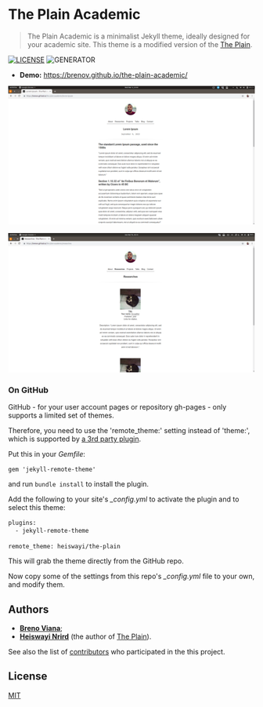 # The Plain Academic

> The Plain Academic is a minimalist Jekyll theme, ideally designed for your academic site. This theme is a modified version of the [The Plain](https://github.com/heiswayi/the-plain).

[![LICENSE](https://img.shields.io/badge/license-MIT-blue.svg)](LICENSE) ![GENERATOR](https://img.shields.io/badge/made_with-jekyll-blue.svg)

- **Demo:** https://brenov.github.io/the-plain-academic/

![SCREENSHOT](img/screenshot-i.png)

![SCREENSHOT](img/screenshot-ii.png)

### On GitHub

GitHub - for your user account pages or repository gh-pages - only supports a limited set of themes.

Therefore, you need to use the 'remote\_theme:' setting instead of 'theme:', which is supported by [a 3rd party plugin](https://github.com/benbalter/jekyll-remote-theme).

Put this in your *Gemfile*:

	gem 'jekyll-remote-theme'

and run `bundle install` to install the plugin.

Add the following to your site's *_config.yml* to activate the plugin and to select this theme:

	plugins:
	  - jekyll-remote-theme

	remote_theme: heiswayi/the-plain

This will grab the theme directly from the GitHub repo.

Now copy some of the settings from this repo's *_config.yml* file to your own, and modify them.

## Authors

- [**Breno Viana**](https://brenov.github.io/);
- [**Heiswayi Nrird**](https://heiswayi.nrird.com) (the author of [The Plain](https://github.com/heiswayi/the-plain)).

See also the list of [contributors](https://github.com/brenov/the-plain-academic/graphs/contributors) who participated in the this project.

## License

[MIT](LICENSE)
